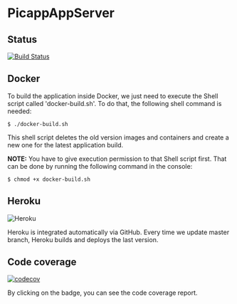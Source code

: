 # PicappAppServer

## Status
[![Build Status](https://travis-ci.com/RodrigoDeRosa/PicappAppServer.svg?token=rEyCUWQVS9saEunkyMqa&branch=master)](https://travis-ci.com/RodrigoDeRosa/StoriesAppServer)

## Docker
To build the application inside Docker, we just need to execute the Shell script
called 'docker-build.sh'. To do that, the following shell command is needed:

    $ ./docker-build.sh    

This shell script deletes the old version images and containers and create a new
one for the latest application build.
    
**NOTE:** You have to give execution permission to that Shell script first. That
can be done by running the following command in the console:

    $ chmod +x docker-build.sh
    
## Heroku
![Heroku](https://heroku-badge.herokuapp.com/?app=picapp-app-server&root=/)

Heroku is integrated automatically via GitHub. Every time we update master branch,
Heroku builds and deploys the last version.

## Code coverage
[![codecov](https://codecov.io/gh/RodrigoDeRosa/StoriesAppServer/branch/master/graph/badge.svg?token=z6KQ00Bcth)](https://codecov.io/gh/RodrigoDeRosa/StoriesAppServer)

By clicking on the badge, you can see the code coverage report.